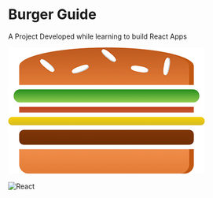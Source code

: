 # Burger Guide

A Project Developed while learning to build React Apps

![Burger](./public/burger-logo.png?raw=true)

![React](./public/favicon.ico?raw=true)